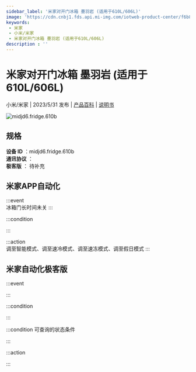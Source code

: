 ```yaml
---
sidebar_label: '米家对开门冰箱 墨羽岩 (适用于610L/606L)'
image: 'https://cdn.cnbj1.fds.api.mi-img.com/iotweb-product-center/f6b8faa775f5bf9f7d078a389a23eab0_1646042711359.png?GalaxyAccessKeyId=AKVGLQWBOVIRQ3XLEW&Expires=9223372036854775807&Signature=WBlf4W66fCDpN2hFvIDvMgyEDoU='
keywords: 
 - 米家
 - 小米/米家
 - 米家对开门冰箱 墨羽岩 (适用于610L/606L)
description : ''
---
```

# 米家对开门冰箱 墨羽岩 (适用于610L/606L)

小米/米家 | 2023/5/31 发布 | [产品百科](https://home.mi.com/webapp/content/baike/product/index.html?model=midjd6.fridge.610b/) | [说明书](https://home.mi.com/views/introduction.html?model=midjd6.fridge.610b&region=cn)

![midjd6.fridge.610b](https://cdn.cnbj1.fds.api.mi-img.com/iotweb-product-center/f6b8faa775f5bf9f7d078a389a23eab0_1646042711359.png?GalaxyAccessKeyId=AKVGLQWBOVIRQ3XLEW&Expires=9223372036854775807&Signature=WBlf4W66fCDpN2hFvIDvMgyEDoU=)

## 规格  
> 
**设备 ID** ：midjd6.fridge.610b  
**通讯协议** ：  
**极客版**  ： 待补充 


## 米家APP自动化  

:::event  
冰箱门长时间未关
:::

:::condition  

:::

:::action   
调至智能模式、调至速冷模式、调至速冻模式、调至假日模式
:::

## 米家自动化极客版  

:::event  

:::

:::condition  

:::

:::condition 可查询的状态条件  

:::

:::action  

:::

        
